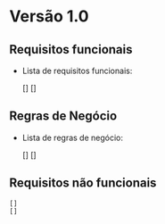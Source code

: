 # Versão 1.0

## Requisitos funcionais

- Lista de requisitos funcionais:

    [] 
    [] 

## Regras de Negócio

- Lista de regras de negócio:

    [] 
    [] 

## Requisitos não funcionais

    [] 
    [] 